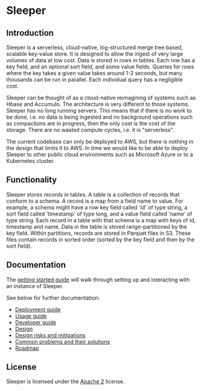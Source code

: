 Sleeper
=======

## Introduction

Sleeper is a serverless, cloud-native, log-structured merge tree based, scalable key-value store. It is designed to
allow the ingest of very large volumes of data at low cost. Data is stored in rows in tables. Each row has a key field,
and an optional sort field, and some value fields. Queries for rows where the key takes a given value takes around
1-2 seconds, but many thousands can be run in parallel. Each individual query has a negligible cost.

Sleeper can be thought of as a cloud-native reimagining of systems such as Hbase and Accumulo. The architecture is
very different to those systems. Sleeper has no long running servers. This means that if there is no work to be done,
i.e. no data is being ingested and no background operations such as compactions are in progress, then the only cost
is the cost of the storage. There are no wasted compute cycles, i.e. it is "serverless".

The current codebase can only be deployed to AWS, but there is nothing in the design that limits it to AWS. In time
we would like to be able to deploy Sleeper to other public cloud environments such as Microsoft Azure
or to a Kubernetes cluster.

## Functionality

Sleeper stores records in tables. A table is a collection of records that conform to a schema. A record is a map
from a field name to value. For example, a schema might have a row key field called 'id' of type string, a sort
field called 'timestamp' of type long, and a value field called 'name' of type string. Each record in a table
with that schema is a map with keys of id, timestamp and name. Data in the table is stored range-partitioned by
the key field. Within partitions, records are stored in Parquet files in S3. These files contain records in sorted
order (sorted by the key field and then by the sort field).

## Documentation

The [getting started guide](docs/getting-started.md) will walk through setting up and interacting with an instance
of Sleeper.

See below for further documentation:

- [Deployment guide](docs/deployment-guide.md)
- [Usage guide](docs/usage-guide.md)
- [Developer guide](docs/developer-guide.md)
- [Design](docs/design.md)
- [Design risks and mitigations](docs/design-risks-and-mitigations.md)
- [Common problems and their solutions](docs/common-problems-and-their-solutions.md)
- [Roadmap](docs/development/roadmap.md)

## License

Sleeper is licensed under the [Apache 2](http://www.apache.org/licenses/LICENSE-2.0) license.
